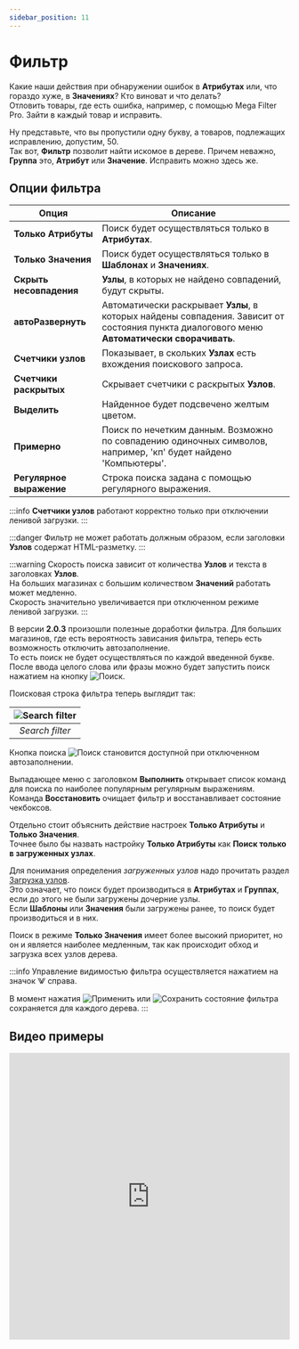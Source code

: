 ```yaml
---
sidebar_position: 11
---
```


# Фильтр
Какие наши действия при обнаружении ошибок в **Атрибутах** или, что гораздо хуже, в **Значениях**? Кто виноват и что делать?  
Отловить товары, где есть ошибка, например, с помощью Mega Filter Pro. Зайти в каждый товар и исправить.  

Ну представьте, что вы пропустили одну букву, а товаров, подлежащих исправлению, допустим, 50.  
Так вот, **Фильтр** позволит найти искомое в дереве. Причем неважно, **Группа** это, **Атрибут** или **Значение**. Исправить можно здесь же.

## Опции фильтра

| Опция | Описание |
|-------|----------|
| **Только Атрибуты** | Поиск будет осуществляться только в **Атрибутах**. |
| **Только Значения** | Поиск будет осуществляться только в **Шаблонах** и **Значениях**. |
| **Скрыть несовпадения** | **Узлы**, в которых не найдено совпадений, будут скрыты. |
| **автоРазвернуть** | Автоматически раскрывает **Узлы**, в которых найдены совпадения. Зависит от состояния пункта диалогового меню **Автоматически сворачивать**. |
| **Счетчики узлов** | Показывает, в скольких **Узлах** есть вхождения поискового запроса. |
| **Счетчики раскрытых** | Скрывает счетчики с раскрытых **Узлов**. |
| **Выделить** | Найденное будет подсвечено желтым цветом. |
| **Примерно** | Поиск по нечетким данным. Возможно по совпадению одиночных символов, например, 'кп' будет найдено 'Компьютеры'. |
| **Регулярное выражение** | Строка поиска задана с помощью регулярного выражения. |

:::info
**Счетчики узлов** работают корректно только при отключении ленивой загрузки.
:::

:::danger
Фильтр не может работать должным образом, если заголовки **Узлов** содержат HTML-разметку.
:::

:::warning
Скорость поиска зависит от количества **Узлов** и текста в заголовках **Узлов**.  
На больших магазинах с большим количеством **Значений** работать может медленно.  
Скорость значительно увеличивается при отключенном режиме ленивой загрузки.
:::

В версии **2.0.3** произошли полезные доработки фильтра. Для больших магазинов, где есть вероятность зависания фильтра, теперь есть возможность отключить автозаполнение.  
То есть поиск не будет осуществляться по каждой введенной букве. После ввода целого слова или фразы можно будет запустить поиск нажатием на кнопку ![Поиск](/img/tutorial/search_button.png).

Поисковая строка фильтра теперь выглядит так:

| ![Search filter](/img/tutorial/en/search_filter_en.png) |
|:--:|
| *Search filter* |

Кнопка поиска ![Поиск](/img/tutorial/search_button.png) становится доступной при отключенном автозаполнении.

Выпадающее меню с заголовком **Выполнить** открывает список команд для поиска по наиболее популярным регулярным выражениям.  
Команда **Восстановить** очищает фильтр и восстанавливает состояние чекбоксов.

Отдельно стоит объяснить действие настроек **Только Атрибуты** и **Только Значения**.  
Точнее было бы назвать настройку **Только Атрибуты** как **Поиск только в загруженных узлах**.  

Для понимания определения *загруженных узлов* надо прочитать раздел [Загрузка узлов](/general-info/lazy-load.md).  
Это означает, что поиск будет производиться в **Атрибутах** и **Группах**, если до этого не были загружены дочерние узлы.  
Если **Шаблоны** или **Значения** были загружены ранее, то поиск будет производиться и в них.

Поиск в режиме **Только Значения** имеет более высокий приоритет, но он и является наиболее медленным, так как происходит обход и загрузка всех узлов дерева.

:::info
Управление видимостью фильтра осуществляется нажатием на значок ⨈ справа.  

В момент нажатия ![Применить](/img/tutorial/apply_button.png) или ![Сохранить](/img/tutorial/save_button.png) состояние фильтра сохраняется для каждого дерева.
:::

## Видео примеры

<iframe width="100%" height="515" src="https://www.youtube.com/embed/gW3l9gFJ67o" title="YouTube video player" frameborder="0" allow="accelerometer; autoplay; clipboard-write; encrypted-media; gyroscope; picture-in-picture" allowfullscreen></iframe>